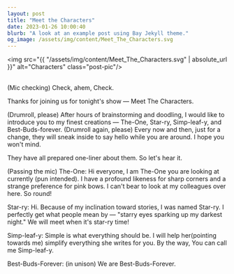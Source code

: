 ```yaml
---
layout: post
title: "Meet the Characters"
date: 2023-01-26 10:00:40
blurb: "A look at an example post using Bay Jekyll theme."
og_image: /assets/img/content/Meet_The_Characters.svg
---
```


<img src="{{ "/assets/img/content/Meet_The_Characters.svg" | absolute_url }}" alt="Characters" class="post-pic"/>
<br />
<br />

(Mic checking)
Check, ahem, Check.

Thanks for joining us for tonight's show — Meet The Characters.

(Drumroll, please)
After hours of brainstorming and doodling, I would like to introduce you to my finest creations — The-One, Star-ry, Simp-leaf-y, and Best-Buds-forever.
(Drumroll again, please)
Every now and then, just for a change, they will sneak inside to say hello while you are around. I hope you won't mind.

They have all prepared one-liner about them. So let's hear it.

(Passing the mic)
The-One:
Hi everyone, I am The-One you are looking at currently (pun intended). I have a profound likeness for sharp corners and a strange preference for pink bows. I can't bear to look at my colleagues over here. So round!

Star-ry:
Hi. Because of my inclination toward stories, I was named Star-ry. I perfectly get what people mean by — "starry eyes sparking up my darkest night."
We will meet when it's star-ry time!

Simp-leaf-y:
Simple is what everything should be. I will help her(pointing towards me) simplify everything she writes for you. By the way, You can call me Simp-leaf-y.

Best-Buds-Forever:
(in unison) We are Best-Buds-Forever.

<br />

<!-- #### Table of Contents

1. [Part 1](#part-1)
2. [Part 2](#part-2)
    - [Part 2 Sub-part 1](#part-2-sub-part-1)
    - [Part 2 Sub-part 2](#part-2-sub-part-2)
3. [Footnotes](#footnotes)

#### PART 1

Lorem ipsum dolor sit amet, consectetur adipiscing elit, sed do eiusmod tempor incididunt ut labore et dolore magna aliqua. Ut enim ad minim veniam, quis nostrud exercitation ullamco laboris nisi ut aliquip ex ea commodo consequat.
<br />

Duis aute irure dolor in reprehenderit in voluptate velit esse cillum dolore eu fugiat nulla pariatur. Excepteur sint occaecat cupidatat non proident, sunt in culpa qui officia deserunt mollit anim id est laborum.

<br />
<br />

#### PART 2

**Lorem ipsum dolor sit amet,** consectetur adipiscing elit, sed do eiusmod tempor incididunt ut labore et dolore magna aliqua. Ut enim ad minim veniam, quis nostrud exercitation ullamco laboris nisi ut aliquip ex ea commodo consequat.

<br />

##### PART 2 SUB PART 1

_Duis aute irure dolor in reprehenderit_ in voluptate velit esse cillum dolore eu fugiat nulla pariatur. Excepteur sint occaecat cupidatat non proident, sunt in culpa qui officia deserunt mollit anim id est laborum.

<br />

##### PART 2 SUB PART 2

Duis aute irure dolor in reprehenderit in voluptate velit esse cillum dolore eu fugiat nulla pariatur. Excepteur sint occaecat cupidatat non proident, sunt in culpa qui officia deserunt mollit anim id est laborum.

<br />

##### FOOTNOTES

[^1]: This is a note! -->
